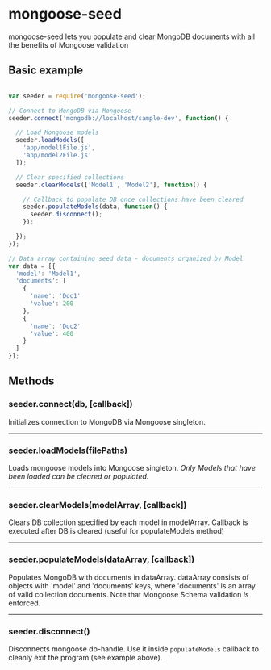 # mongoose-seed

mongoose-seed lets you populate and clear MongoDB documents with all the benefits of Mongoose validation

## Basic example

```javascript

var seeder = require('mongoose-seed');

// Connect to MongoDB via Mongoose
seeder.connect('mongodb://localhost/sample-dev', function() {

  // Load Mongoose models
  seeder.loadModels([
    'app/model1File.js',
    'app/model2File.js'
  ]);

  // Clear specified collections
  seeder.clearModels(['Model1', 'Model2'], function() {

    // Callback to populate DB once collections have been cleared
    seeder.populateModels(data, function() {
      seeder.disconnect();
    });

  });
});

// Data array containing seed data - documents organized by Model
var data = [{
  'model': 'Model1',
  'documents': [
    {
      'name': 'Doc1'
      'value': 200
    },
    {
      'name': 'Doc2'
      'value': 400
    }
  ]
}];

```

## Methods

### seeder.connect(db, [callback])

Initializes connection to MongoDB via Mongoose singleton.

---------------------------------------

### seeder.loadModels(filePaths)

Loads mongoose models into Mongoose singleton.  *Only Models that have been loaded can be cleared or populated.*

---------------------------------------

### seeder.clearModels(modelArray, [callback])

Clears DB collection specified by each model in modelArray.  Callback is executed after DB is cleared (useful for populateModels method)

---------------------------------------

### seeder.populateModels(dataArray, [callback])

Populates MongoDB with documents in dataArray.  dataArray consists of objects with 'model' and 'documents' keys, where 'documents' is an array of valid collection documents.  Note that Mongoose Schema validation *is* enforced.

---

### seeder.disconnect()

Disconnects mongoose db-handle. Use it inside `populateModels` callback to cleanly exit the program
(see example above).
